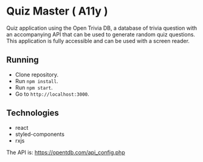 # Quiz Master ( A11y )
Quiz application using the Open Trivia DB, a database of trivia question with an accompanying API that can be used to generate random quiz questions.
This application is fully accessible and can be used with a screen reader.<br/>

## Running
- Clone repository.
- Run `npm install`.
- Run `npm start`.
- Go to `http://localhost:3000`.

## Technologies
* react
* styled-components
* rxjs

The API is: https://opentdb.com/api_config.php
